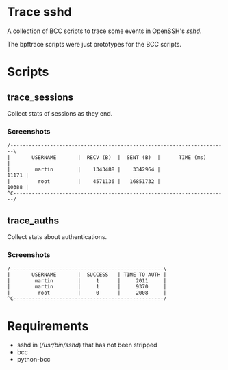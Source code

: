 # Trace sshd

A collection of BCC scripts to trace some events in OpenSSH's *sshd*.

The bpftrace scripts were just prototypes for the BCC scripts.

# Scripts

## trace_sessions
Collect stats of sessions as they end.

### Screenshots
```
/-----------------------------------------------------------------------\
|       USERNAME       |  RECV (B)  |  SENT (B)  |      TIME (ms)       |
|        martin        |    1343488 |    3342964 |                11171 |
|         root         |    4571136 |   16851732 |                10388 |
^C----------------------------------------------------------------------/
```
## trace_auths
Collect stats about authentications.

### Screenshots
```
/--------------------------------------------------\
|       USERNAME       |  SUCCESS   | TIME TO AUTH |
|        martin        |     1      |     2011     |
|        martin        |     1      |     9370     |
|         root         |     0      |     2008     |
^C-------------------------------------------------/
```

# Requirements
* sshd in (*/usr/bin/sshd*) that has not been stripped
* bcc
* python-bcc

